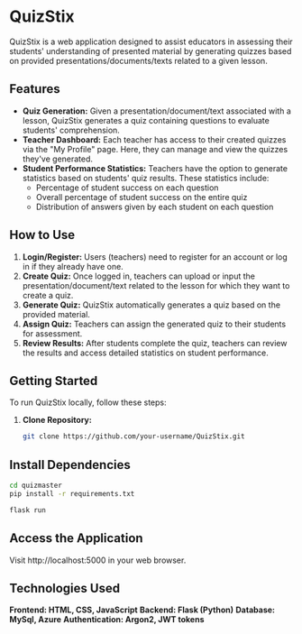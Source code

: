# QuizStix

QuizStix is a web application designed to assist educators in assessing their students' understanding of presented material by generating quizzes based on provided presentations/documents/texts related to a given lesson.

## Features

- **Quiz Generation:** Given a presentation/document/text associated with a lesson, QuizStix generates a quiz containing questions to evaluate students' comprehension.
- **Teacher Dashboard:** Each teacher has access to their created quizzes via the "My Profile" page. Here, they can manage and view the quizzes they've generated.
- **Student Performance Statistics:** Teachers have the option to generate statistics based on students' quiz results. These statistics include:
  - Percentage of student success on each question
  - Overall percentage of student success on the entire quiz
  - Distribution of answers given by each student on each question

## How to Use

1. **Login/Register:** Users (teachers) need to register for an account or log in if they already have one.
2. **Create Quiz:** Once logged in, teachers can upload or input the presentation/document/text related to the lesson for which they want to create a quiz.
3. **Generate Quiz:** QuizStix automatically generates a quiz based on the provided material.
4. **Assign Quiz:** Teachers can assign the generated quiz to their students for assessment.
5. **Review Results:** After students complete the quiz, teachers can review the results and access detailed statistics on student performance.

## Getting Started

To run QuizStix locally, follow these steps:

1. **Clone Repository:**
   ```bash
   git clone https://github.com/your-username/QuizStix.git
   
## Install Dependencies

```bash
cd quizmaster
pip install -r requirements.txt
```
```bash
flask run
```
## Access the Application
Visit http://localhost:5000 in your web browser.

## Technologies Used
**Frontend: HTML, CSS, JavaScript**
**Backend: Flask (Python)**
**Database: MySql, Azure**
**Authentication: Argon2, JWT tokens**

